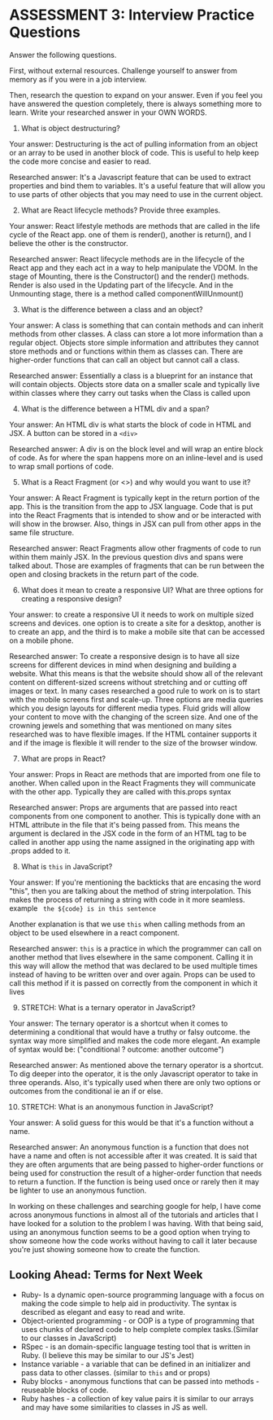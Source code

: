 # ASSESSMENT 3: Interview Practice Questions

Answer the following questions.

First, without external resources. Challenge yourself to answer from memory as if you were in a job interview.

Then, research the question to expand on your answer. Even if you feel you have answered the question completely, there is always something more to learn. Write your researched answer in your OWN WORDS.


1. What is object destructuring?

  Your answer: Destructuring is the act of pulling information from an object or an array to be used in another block of code. This is useful to help keep the code more concise and easier to read.

  Researched answer: It's a Javascript feature that can be used to extract properties and bind them to variables. It's a useful feature that will allow you to use parts of other objects that you may need to use in the current object.



2. What are React lifecycle methods? Provide three examples.

  Your answer: React lifestyle methods are methods that are called in the life cycle of the React app. one of them is render(), another is return(), and I believe the other is the constructor.

  Researched answer: React lifecycle methods are in the lifecycle of the React app and they each act in a way to help manipulate the VDOM. In the stage of Mounting, there is the Constructor() and the render() methods. Render is also used in the Updating part of the lifecycle. And in the Unmounting stage, there is a method called componentWillUnmount() 



3. What is the difference between a class and an object?

  Your answer: A class is something that can contain methods and can inherit methods from other classes. A class can store a lot more information than a regular object. Objects store simple information and attributes they cannot store methods and or functions within them as classes can. There are higher-order functions that can call an object but cannot call a class.

  Researched answer: Essentially a class is a blueprint for an instance that will contain objects. Objects store data on a smaller scale and typically live within classes where they carry out tasks when the Class is called upon


4. What is the difference between a HTML div and a span?

  Your answer: An HTML div is what starts the block of code in HTML and JSX. A button can be stored in a `<div>`

  Researched answer: A div is on the block level and will wrap an entire block of code. As for where the span happens more on an inline-level and is used to wrap small portions of code.



5. What is a React Fragment (or <>) and why would you want to use it?

  Your answer: A React Fragment is typically kept in the return portion of the app. This is the transition from the app to JSX language. Code that is put into the React Fragments that is intended to show and or be interacted with will show in the browser. Also, things in JSX can pull from other apps in the same file structure.

  Researched answer: React Fragments allow other fragments of code to run within them mainly JSX. In the previous question divs and spans were talked about. Those are examples of fragments that can be run between the open and closing brackets in the return part of the code.



6. What does it mean to create a responsive UI? What are three options for creating a responsive design?

  Your answer: to create a responsive UI it needs to work on multiple sized screens and devices. one option is to create a site for a desktop, another is to create an app, and the third is to make a mobile site that can be accessed on a mobile phone.

  Researched answer: To create a responsive design is to have all size screens for different devices in mind when designing and building a website. What this means is that the website should show all of the relevant content on different-sized screens without stretching and or cutting off images or text. In many cases researched a good rule to work on is to start with the mobile screens first and scale-up. Three options are media queries which you design layouts for different media types. Fluid grids will allow your content to move with the changing of the screen size. And one of the crowning jewels and something that was mentioned on many sites researched was to have flexible images. If the HTML container supports it and if the image is flexible it will render to the size of the browser window.



7. What are props in React?

  Your answer: Props in React are methods that are imported from one file to another. When called upon in the React Fragments they will communicate with the other app. Typically they are called with this.props syntax

  Researched answer: Props are arguments that are passed into react components from one component to another. This is typically done with an HTML attribute in the file that it's being passed from. This means the argument is declared in the JSX code in the form of an HTML tag to be called in another app using the name assigned in the originating app with .props added to it.



8. What is `this` in JavaScript?

  Your answer: If you're mentioning the backticks that are encasing the word "this", then you are talking about the method of string interpolation. This makes the process of returning a string with code in it more seamless. example  ` the ${code} is in this sentence`

  Another explanation is that we use `this` when calling methods from an object to be used elsewhere in a react component.

  Researched answer: `this` is a practice in which the programmer can call on another method that lives elsewhere in the same component. Calling it in this way will allow the method that was declared to be used multiple times instead of having to be written over and over again. Props can be used to call this method if it is passed on correctly from the component in which it lives



9. STRETCH: What is a ternary operator in JavaScript?

  Your answer: The ternary operator is a shortcut when it comes to determining a conditional that would have a truthy or falsy outcome. the syntax way more simplified and makes the code more elegant. An example of syntax would be: ("conditional ? outcome: another outcome")

  Researched answer: As mentioned above the ternary operator is a shortcut. To dig deeper into the operator, it is the only Javascript operator to take in three operands. Also, it's typically used when there are only two options or outcomes from the conditional ie an if or else.



10. STRETCH: What is an anonymous function in JavaScript?

  Your answer: A solid guess for this would be that it's a function without a name.

  Researched answer: An anonymous function is a function that does not have a name and often is not accessible after it was created. It is said that they are often arguments that are being passed to higher-order functions or being used for construction the result of a higher-order function that needs to return a function. If the function is being used once or rarely then it may be lighter to use an anonymous function.

  In working on these challenges and searching google for help, I have come across anonymous functions in almost all of the tutorials and articles that I have looked for a solution to the problem I was having. With that being said, using an anonymous function seems to be a good option when trying to show someone how the code works without having to call it later because you're just showing someone how to create the function.



## Looking Ahead: Terms for Next Week
- Ruby- Is a dynamic open-source programming language with a focus on making the code simple to help aid in productivity. The syntax is described as elegant and easy to read and write.
- Object-oriented programming - or OOP is a type of programming that uses chunks of declared code to help complete complex tasks.(Similar to our classes in JavaScript)
- RSpec - is an domain-specific language testing tool that is written in Ruby. (I believe this may be similar to our JS's Jest)
- Instance variable - a variable that can be defined in an initializer and pass data to other classes. (similar to `this` and or props)
- Ruby blocks - anonymous functions that can be passed into methods - reuseable blocks of code.
- Ruby hashes - a collection of key value pairs it is similar to our arrays and may have some similarities to classes in JS as well.
